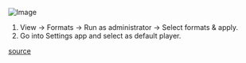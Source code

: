 ![Image](https://i.imgur.com/WuVROsT.png)

1. View -> Formats -> Run as administrator -> Select formats & apply.
2. Go into Settings app and select as default player.

[source](https://howtoinstallprograms.blogspot.com/2016/06/How-to-set-MPC-HC-as-default-video-player-on-Windows-10.html)
